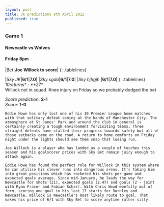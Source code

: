 ```yaml
---
layout: post
title: JK predictions 9th April 2022
published: true
---
```

### Game 1  
#### Newcastle vs Wolves
#### Friday 8pm  

<style>  
.tablelines table, .tablelines td, .tablelines th {  
        border: 1px solid black;  
        }  
td {
    padding-right: 15px;
}
td {
    padding-left: 5px;
}
</style>  
|Bet|**Joe Willock to score**|
{: .tablelines}

<style>  
.tablelines table, .tablelines td, .tablelines th {  
        border: 1px solid black;  
        }  
td {
    padding-right: 15px;
}
td {
    padding-left: 5px;
}
</style>  
|*Sky JK*|**6/1**|**7.0**|
|*Sky sgda*|**6/1**|**7.0**|
|*Sky hjhgjh* |**6/1**|**7.0**|
{: .tablelines}
*$10 returns*: **$27**  
Willock not in squad. Knee injury on Friday so we probably dodged the bet  

*Score prediction*: **2-1**  
*Score*: **1-0**


`Eddie Howe has only lost one of his 10 Premier League home matches with that solitary defeat coming at the hands of Manchester City. The atmosphere at St James' Park and around the club in general is certainly creating a tough environment forvisiting teams. Three straight defeats have stalled their progress towards safety but all of those setbacks came on the road. A return to home comforts on Friday night under the lights should see them snap that losing run.`

`Joe Willock is a player who has landed us a couple of touches this season and his goalscorer prices with Sky Bet remain juicy enough to attack again.`

`Eddie Howe has found the perfect role for Willock in this system where he can utilise his clever runs into dangerous areas. It's taking him into great positions which has rocketed his shots per game and expected goals average. Since mid-January, he leads the way for Newcastle for shots (21), expected goals (2.47) and goals (2 - joint with Ryan Fraser and Fabian Schar). With Chris Wood woefully out of form, scoring one goal in his last 17 starts for Burnley and Newcastle, Willock is Newcastle's most likely route to goal. That makes his price of 6/1 with Sky Bet to score anytime rather silly.`

